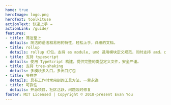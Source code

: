 ```yaml
---
home: true
heroImage: logo.png
heroText: toolkituse
actionText: 快速上手 →
actionLink: /guide/
features:
- title: 简洁至上
  details: 简洁的语法和易用的特性，轻松上手，详细的文档。
- title: rollup
  details: rollup 打包，支持 es module, umd 通用模块定义规范，同时支持 amd，cjs，iife
- title: 支持 typescript
  details: 使用 TypeScript 构建，提供完整的类型定义文件，安全严谨。
- title: 支持 tree-shaking
  details: 多模块多入口，多出口打包
- title: 多样性
  details: 具有工作时常用到的工具方法，一劳永逸
- title: 可靠性
  details: 开源项目，社区活跃，问题及时修复
footer: MIT Licensed | Copyright © 2018-present Evan You
---
```

